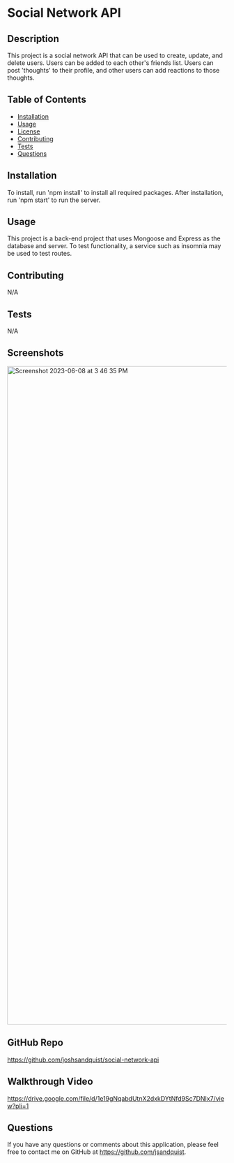 # Social Network API


  ## Description
  This project is a social network API that can be used to create, update, and delete users. Users can be added to each other's friends list. Users can post 'thoughts' to their profile, and other users can add reactions to those thoughts.

  ## Table of Contents
  - [Installation](#installation)
  - [Usage](#usage)
  - [License](#license)
  - [Contributing](#contributing)
  - [Tests](#tests)
  - [Questions](#questions)

  ## Installation
  To install, run 'npm install' to install all required packages. After installation, run 'npm start' to run the server.

  ## Usage
  This project is a back-end project that uses Mongoose and Express as the database and server. To test functionality, a service such as insomnia may be used to test routes.

  ## Contributing
  N/A

  ## Tests
  N/A
  
  ## Screenshots
  
  <img width="1507" alt="Screenshot 2023-06-08 at 3 46 35 PM" src="https://github.com/joshsandquist/social-network-api/assets/104536533/61905dd6-078d-41ff-823b-223008fa7e27">

  ## GitHub Repo
  
  https://github.com/joshsandquist/social-network-api

  ## Walkthrough Video

  https://drive.google.com/file/d/1e19gNqabdUtnX2dxkDYtNfd9Sc7DNIx7/view?pli=1
  
  ## Questions
  If you have any questions or comments about this application, please feel free to contact me on GitHub at https://github.com/jsandquist.
